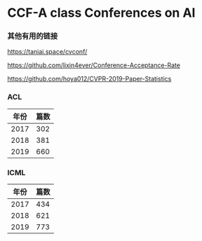 # CCF-A class Conferences on AI

### 其他有用的链接

https://taniai.space/cvconf/

https://github.com/lixin4ever/Conference-Acceptance-Rate

https://github.com/hoya012/CVPR-2019-Paper-Statistics

### ACL

年份 | 篇数
---- |----
2017 | 302
2018 | 381
2019 | 660

### ICML

年份 | 篇数
---- | ---
2017 | 434
2018 | 621
2019 | 773
 